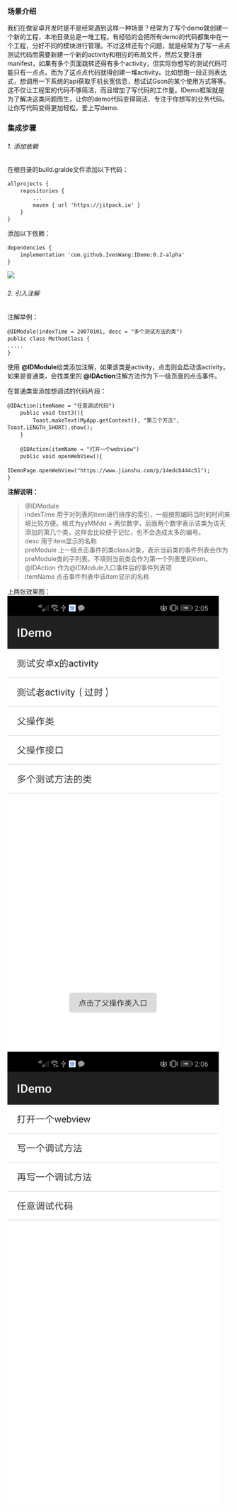 ### 场景介绍
我们在做安卓开发时是不是经常遇到这样一种场景？经常为了写个demo就创建一个新的工程，本地目录总是一堆工程。有经验的会把所有demo的代码都集中在一个工程，分好不同的模块进行管理。不过这样还有个问题，就是经常为了写一点点测试代码而需要新建一个新的activity和相应的布局文件，然后又要注册manifest，如果有多个页面跳转还得有多个activity，但实际你想写的测试代码可能只有一点点，而为了这点点代码就得创建一堆activity。比如想跑一段正则表达式，想调用一下系统的api获取手机长宽信息，想试试Gson的某个使用方式等等。这不仅让工程里的代码不够简洁，而且增加了写代码的工作量。IDemo框架就是为了解决这类问题而生，让你的demo代码变得简洁、专注于你想写的业务代码。让你写代码变得更加轻松，爱上写demo.
### 集成步骤
###### 1. 添加依赖
在根目录的build.gralde文件添加以下代码：
```
allprojects {
	repositories {
		...
		maven { url 'https://jitpack.io' }
	}
}
```

添加以下依赖：
```
dependencies {
	implementation 'com.github.IvesWang:IDemo:0.2-alpha'
}
```
[![](https://jitpack.io/v/IvesWang/IDemo.svg)](https://jitpack.io/#IvesWang/IDemo)

###### 2. 引入注解
注解举例：</br>

```
@IDModule(indexTime = 20070101, desc = "多个测试方法的类")
public class MethodClass {
.....
}
```
使用 **@IDModule**给类添加注解，如果该类是activity，点击则会启动该activity。如果是普通类，会找类里的 **@IDAction**注解方法作为下一级页面的点击事件。


在普通类里添加想调试的代码片段：
```
@IDAction(itemName = "任意调试代码")
    public void test3(){
        Toast.makeText(MyApp.getContext(), "第三个方法", Toast.LENGTH_SHORT).show();
    }

    @IDAction(itemName = "打开一个webview")
    public void openWebView(){
        IDemoPage.openWebView("https://www.jianshu.com/p/14edcb444c51");
}
```

**注解说明：**</br>
> @IDModule</br>
indexTime 用于对列表的item进行排序的索引，一般按照编码当时的时间来填比较方便。格式为yyMMdd + 两位数字，后面两个数字表示该类为该天添加的第几个类，这样会比较便于记忆，也不会造成太多的编号。</br>
desc 用于item显示的名称</br>
preModule 上一级点击事件的类class对象，表示当前类的事件列表会作为preModule类的子列表。不填则当前类会作为第一个列表里的item。</br>
@IDAction 作为@IDModule入口事件后的事件列表项</br>
itemName 点击事件列表中该item显示的名称

上两张效果图：
![image](https://github.com/IvesWang/IDemo/blob/master/shotsnap01.png)
![image](https://github.com/IvesWang/IDemo/blob/master/shotsnap02.png)
